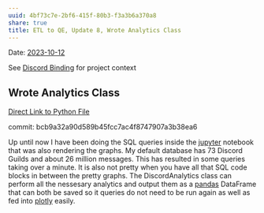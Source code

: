 ```yaml
---
uuid: 4bf73c7e-2bf6-415f-80b3-f3a3b6a370a8
share: true
title: ETL to QE, Update 8, Wrote Analytics Class
---
```

Date: [2023-10-12](/undefined)

See [Discord Binding](/1c376bfd-75ef-4c0d-9e23-3680653de55f) for project context

## Wrote Analytics Class

[Direct Link to Python File](https://github.com/dentropy/discord-export-to-sql/blob/main/DiscordAnalytics.py)

commit: bcb9a32a90d589b45fcc7ac4f8747907a3b38ea6

Up until now I have been doing the SQL queries inside the [jupyter](/14b19809-58b0-44c8-a719-c50badebb08c) notebook that was also rendering the graphs. My default database has 73 Discord Guilds and about 26 million messages. This has resulted in some queries taking over a minute. It is also not pretty when you have all that SQL code blocks in between the pretty graphs. The DiscordAnalytics class can perform all the nessesary analytics and output them as a [pandas](/7326b865-6598-4839-bafa-4af8174b0b27) DataFrame that can both be saved so it queries do not need to be run again as well as fed into [plotly](/undefined) easily.